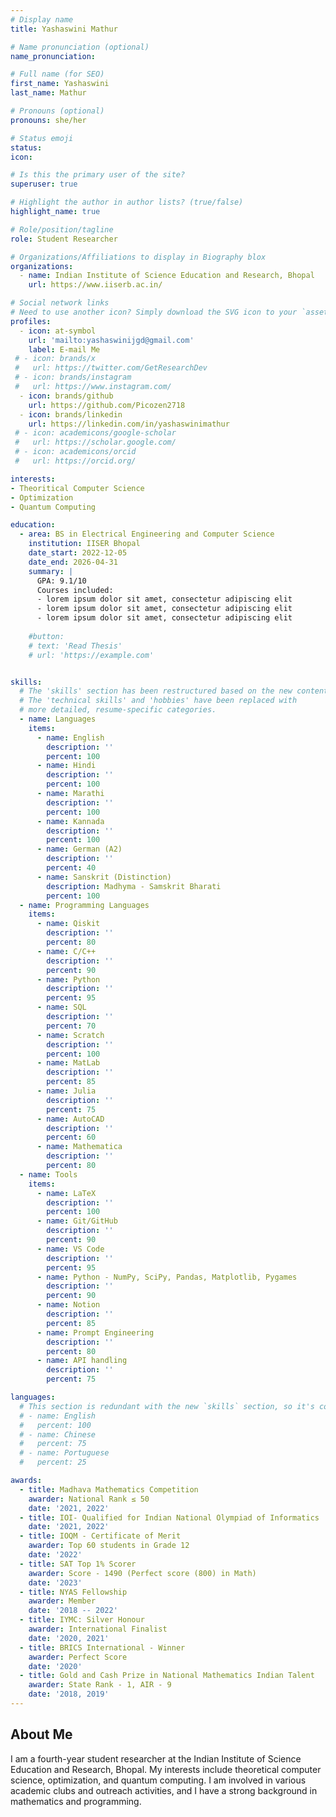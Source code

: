 ```yaml
---
# Display name
title: Yashaswini Mathur

# Name pronunciation (optional)
name_pronunciation:

# Full name (for SEO)
first_name: Yashaswini
last_name: Mathur

# Pronouns (optional)
pronouns: she/her

# Status emoji
status:
icon:

# Is this the primary user of the site?
superuser: true

# Highlight the author in author lists? (true/false)
highlight_name: true

# Role/position/tagline
role: Student Researcher

# Organizations/Affiliations to display in Biography blox
organizations:
  - name: Indian Institute of Science Education and Research, Bhopal
    url: https://www.iiserb.ac.in/

# Social network links
# Need to use another icon? Simply download the SVG icon to your `assets/media/icons/` folder.
profiles:
  - icon: at-symbol
    url: 'mailto:yashaswinijgd@gmail.com'
    label: E-mail Me
 # - icon: brands/x
 #   url: https://twitter.com/GetResearchDev
 # - icon: brands/instagram
 #   url: https://www.instagram.com/
  - icon: brands/github
    url: https://github.com/Picozen2718
  - icon: brands/linkedin
    url: https://linkedin.com/in/yashaswinimathur
 # - icon: academicons/google-scholar
 #   url: https://scholar.google.com/
 # - icon: academicons/orcid
 #   url: https://orcid.org/

interests:
- Theoritical Computer Science
- Optimization
- Quantum Computing

education:
  - area: BS in Electrical Engineering and Computer Science
    institution: IISER Bhopal
    date_start: 2022-12-05
    date_end: 2026-04-31
    summary: |
      GPA: 9.1/10
      Courses included:
      - lorem ipsum dolor sit amet, consectetur adipiscing elit
      - lorem ipsum dolor sit amet, consectetur adipiscing elit
      - lorem ipsum dolor sit amet, consectetur adipiscing elit
  
    #button:
    # text: 'Read Thesis'
    # url: 'https://example.com'


skills:
  # The 'skills' section has been restructured based on the new content.
  # The 'technical skills' and 'hobbies' have been replaced with
  # more detailed, resume-specific categories.
  - name: Languages
    items:
      - name: English
        description: ''
        percent: 100
      - name: Hindi
        description: ''
        percent: 100
      - name: Marathi
        description: ''
        percent: 100
      - name: Kannada
        description: ''
        percent: 100
      - name: German (A2)
        description: ''
        percent: 40
      - name: Sanskrit (Distinction)
        description: Madhyma - Samskrit Bharati
        percent: 100
  - name: Programming Languages
    items:
      - name: Qiskit
        description: ''
        percent: 80
      - name: C/C++
        description: ''
        percent: 90
      - name: Python
        description: ''
        percent: 95
      - name: SQL
        description: ''
        percent: 70
      - name: Scratch
        description: ''
        percent: 100
      - name: MatLab
        description: ''
        percent: 85
      - name: Julia
        description: ''
        percent: 75
      - name: AutoCAD
        description: ''
        percent: 60
      - name: Mathematica
        description: ''
        percent: 80
  - name: Tools
    items:
      - name: LaTeX
        description: ''
        percent: 100
      - name: Git/GitHub
        description: ''
        percent: 90
      - name: VS Code
        description: ''
        percent: 95
      - name: Python - NumPy, SciPy, Pandas, Matplotlib, Pygames
        description: ''
        percent: 90
      - name: Notion
        description: ''
        percent: 85
      - name: Prompt Engineering
        description: ''
        percent: 80
      - name: API handling
        description: ''
        percent: 75

languages:
  # This section is redundant with the new `skills` section, so it's commented out.
  # - name: English
  #   percent: 100
  # - name: Chinese
  #   percent: 75
  # - name: Portuguese
  #   percent: 25

awards:
  - title: Madhava Mathematics Competition
    awarder: National Rank ≤ 50
    date: '2021, 2022'
  - title: IOI- Qualified for Indian National Olympiad of Informatics
    date: '2021, 2022'
  - title: IOQM - Certificate of Merit
    awarder: Top 60 students in Grade 12
    date: '2022'
  - title: SAT Top 1% Scorer
    awarder: Score - 1490 (Perfect score (800) in Math)
    date: '2023'
  - title: NYAS Fellowship
    awarder: Member
    date: '2018 -- 2022'
  - title: IYMC: Silver Honour
    awarder: International Finalist
    date: '2020, 2021'
  - title: BRICS International - Winner
    awarder: Perfect Score
    date: '2020'
  - title: Gold and Cash Prize in National Mathematics Indian Talent
    awarder: State Rank - 1, AIR - 9
    date: '2018, 2019'
---
```


## About Me

I am a fourth-year student researcher at the Indian Institute of Science Education and Research, Bhopal. My interests include theoretical computer science, optimization, and quantum computing. I am involved in various academic clubs and outreach activities, and I have a strong background in mathematics and programming.
